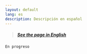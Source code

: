 ```yaml
---
layout: default
lang: es
description: Descripción en español
---
```


> ##### [See the page in English](./)

```
En progreso
```
